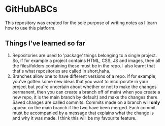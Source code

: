 # GitHubABCs
This repository was created for the sole purpose of writing notes as I learn how to use this platform.
## Things I've learned so far
1. Repositories are used to 'package' things belonging to a single project. So, if for example a project contains HTML, CSS, JS and images, then all the files/folders containing these must be in the repo. I also learnt that that's what repositories are called in short,haha.
2. Branches allow one to have different versions of a repo. If for example, you've gotten some new ideas that you want to incorporate in your project but you're uncertain about whether or not to make the changes permanent, then you can create a branch off of main( when you create a new repo, it is the main branch by default) and make the changes there. Saved changes are called commits. Commits made on a branch will **only** appear on the main branch if the two have been merged. Each commit must be accompanied by a message that explains what the change is and why it was made. I think this will be my favourite feature.
